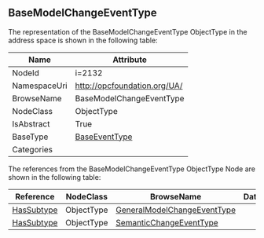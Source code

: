 <!-- objecttype -->
## BaseModelChangeEventType
  
<!-- end of text -->
The representation of the BaseModelChangeEventType ObjectType in the address space is shown in the following table:  

|Name|Attribute|
|---|---|
|NodeId|i=2132|
|NamespaceUri|http://opcfoundation.org/UA/|
|BrowseName|BaseModelChangeEventType|
|NodeClass|ObjectType|
|IsAbstract|True|
|BaseType|[BaseEventType](../../ObjectTypes/BaseEventType/readme.md)|
|Categories||

The references from the BaseModelChangeEventType ObjectType Node are shown in the following table:  

|Reference|NodeClass|BrowseName|DataType|TypeDefinition|ModellingRule|
|---|---|---|---|---|---|
|[HasSubtype](../../ReferenceTypes/HasSubtype/readme.md)|ObjectType|[GeneralModelChangeEventType](#GeneralModelChangeEventType)||||
|[HasSubtype](../../ReferenceTypes/HasSubtype/readme.md)|ObjectType|[SemanticChangeEventType](#SemanticChangeEventType)||||


